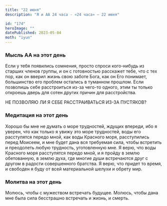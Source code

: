 ```yaml
---
title: "22 июня"
description: "Я и АА 24 часа - «24 часа» — 22 июня"

id: "174"
heroImage: ""
datePublished: 2023-05-04
moth: "iyun"
---
```


### Мысль АА на этот день

Если у тебя появились сомнения, просто спроси кого-нибудь из старших членов
группы, и он с готовностью расскажет тебе, что с тех пор, как он вверил жизнь
свою заботе Бога, как он Его понимает, большинство его проблем остались в
туманном прошлом. Если позволишь себе расстроиться из-за чего-то одного, этим
ты только откроешь дверь для сотен других причин для расстройства.

НЕ ПОЗВОЛЯЮ ЛИ Я СЕБЕ РАССТРАИВАТЬСЯ ИЗ-ЗА ПУСТЯКОВ?

### Медитация на этот день

Хорошо бы мне не думать о море трудностей, ждущих впереди, ибо я уверен, что
как только я увижу это море трудностей, воды его расступятся передо мной, как
воды Красного моря, расступились перед Моисеем, и мне будет дана вся требуемая
сила, чтобы встретить и преодолеть любую трудность, уготовленную мне. Я верю,
что воды Красного моря расступятся передо мной, и я пройду в землю
обетованную, в землю духа, где многие души встречаются друг с другом в радости
совершенного братства. Я верю, что придет то время, и свободен я буду от всей
материальной шелухи и обрету мир.

### Молитва на этот день

Молюсь, чтобы с мужеством встречать будущее. Молюсь, чтобы дана мне была сила
бесстрашно встречать и жизнь, и смерть.
